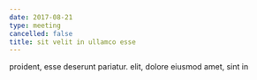 ```yaml
---
date: 2017-08-21
type: meeting
cancelled: false
title: sit velit in ullamco esse
---
```

proident, esse deserunt pariatur. elit, dolore eiusmod amet, sint in